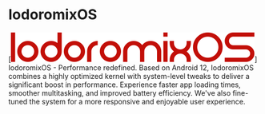 # IodoromixOS
[<img src="https://raw.githubusercontent.com/gitworkx/IodoromixOS/refs/heads/source/Logo.png">]
IodoromixOS - Performance redefined.  Based on Android 12, IodoromixOS combines a highly optimized kernel with system-level tweaks to deliver a significant boost in performance.  Experience faster app loading times, smoother multitasking, and improved battery efficiency.  We've also fine-tuned the system for a more responsive and enjoyable user experience.
